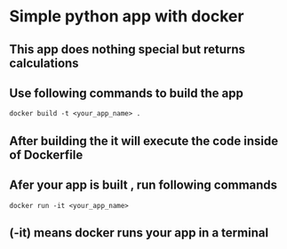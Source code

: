 # Simple python app with docker

## This app does nothing special but returns calculations

## Use following commands to build the app

```docker
docker build -t <your_app_name> .
```

## After building the it will execute the code inside of Dockerfile

## Afer your app is built , run following commands

```docker
docker run -it <your_app_name>
```

## (-it) means docker runs your app in a terminal
